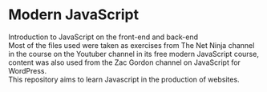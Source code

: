 # Modern JavaScript
Introduction to JavaScript on the front-end and back-end
<br> Most of the files used were taken as exercises from The Net Ninja channel in the course on the Youtuber channel in its free modern JavaScript course, content was also used from the Zac Gordon channel on JavaScript for WordPress.
<br> This repository aims to learn Javascript in the production of websites.
